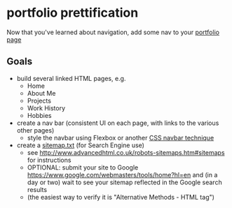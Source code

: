 # portfolio prettification

Now that you've learned about navigation, add some nav to your [portfolio page](portfolio_page.md)

## Goals


* build several linked HTML pages, e.g.
  * Home
  * About Me
  * Projects
  * Work History
  * Hobbies
* create a nav bar (consistent UI on each page, with links to the various other pages)
  * style the navbar using Flexbox or another [CSS navbar technique](/lessons/responsive_layout/navigation)
* create a [sitemap.txt](http://www.advancedhtml.co.uk/robots-sitemaps.htm#sitemaps) (for Search Engine use)
  * see http://www.advancedhtml.co.uk/robots-sitemaps.htm#sitemaps for instructions
  * OPTIONAL: submit your site to Google https://www.google.com/webmasters/tools/home?hl=en and (in a day or two) wait to see your sitemap reflected in the Google search results
  * (the easiest way to verify it is "Alternative Methods - HTML tag")
